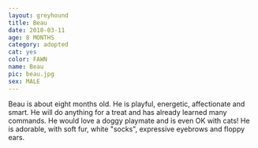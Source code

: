 ```yaml
---
layout: greyhound
title: Beau
date: 2010-03-11
age: 8 MONTHS
category: adopted
cat: yes
color: FAWN
name: Beau
pic: beau.jpg
sex: MALE
---
```

Beau is about eight months old. He is playful, energetic, affectionate and smart. He will do anything for a treat and
has already learned many commands. He would love a doggy playmate and is even OK with cats! He is adorable, with soft
fur, white "socks", expressive eyebrows and floppy ears. 
